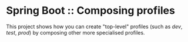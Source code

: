 # Spring Boot :: Composing profiles

This project shows how you can create "top-level" profiles (such as _dev_, _test_, _prod_) by composing other more specialised profiles.
 
 